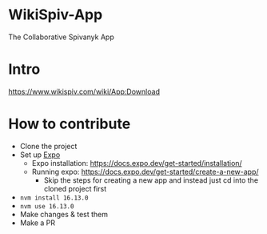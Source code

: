 # WikiSpiv-App
The Collaborative Spivanyk App

# Intro
https://www.wikispiv.com/wiki/App:Download

# How to contribute
* Clone the project
* Set up [Expo](https://expo.dev/)
  * Expo installation: https://docs.expo.dev/get-started/installation/
  * Running expo: https://docs.expo.dev/get-started/create-a-new-app/
    * Skip the steps for creating a new app and instead just cd into the cloned project first
* `nvm install 16.13.0`
* `nvm use 16.13.0`
* Make changes & test them
* Make a PR

